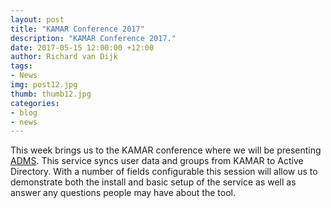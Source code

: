 ```yaml
---
layout: post
title: "KAMAR Conference 2017"
description: "KAMAR Conference 2017."
date: 2017-05-15 12:00:00 +12:00
author: Richard van Dijk
tags:
- News
img: post12.jpg
thumb: thumb12.jpg
categories:
- blog
- news
---
```

This week brings us to the KAMAR conference where we will be presenting [ADMS](https://ited.zendesk.com/hc/en-us/categories/203268088-Active-Directory-Management-Service). This service syncs user data and groups from KAMAR to Active Directory. With a number of fields configurable this session will allow us to demonstrate both the install and basic setup of the service as well as answer any questions people may have about the tool.
